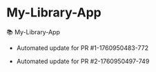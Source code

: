 # My-Library-App
📚 My-Library-App


- Automated update for PR #1-1760950483-772

- Automated update for PR #2-1760950497-749